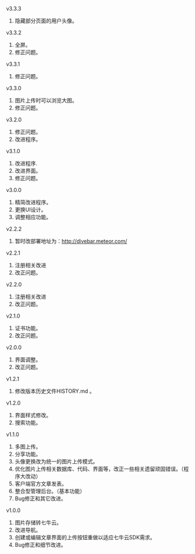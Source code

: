 v3.3.3

1. 隐藏部分页面的用户头像。

v3.3.2

1. 全屏。
2. 修正问题。

v3.3.1

1. 修正问题。

v3.3.0

1. 图片上传时可以浏览大图。
2. 修正问题。

v3.2.0

1. 修正问题。
2. 改进程序。

v3.1.0

1. 改进程序.
2. 改进界面。
3. 修正问题。

v3.0.0

1. 精简改进程序。
2. 更换UI设计。
3. 调整相应功能。

v2.2.2

1. 暂时改部署地址为：http://divebar.meteor.com/

v2.2.1

1. 注册相关改进
2. 改正问题。

v2.2.0

1. 注册相关改进
2. 改正问题。

v2.1.0

1. 证书功能。
2. 改正问题。

v2.0.0

1. 界面调整。
2. 改正问题。

v1.2.1

1. 修改版本历史文件HISTORY.md 。

v1.2.0

1. 界面样式修改。
2. 搜索功能。

v1.1.0

1. 多图上传。
2. 分享功能。
3. 头像更换改为统一的图片上传模式。
4. 优化图片上传相关数据库、代码、界面等，改正一些相关遗留顽固错误。（程序大改动）
5. 客户端官方文章发表。
6. 整合型管理后台。（基本功能）
7. Bug修正和其它改进。

v1.0.0

1. 图片存储转七牛云。
2. 改进导航。
3. 创建或编辑文章界面的上传按钮重做以适应七牛云SDK需求。
4. Bug修正和细节改进。
